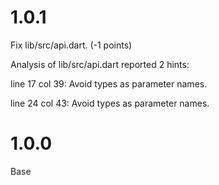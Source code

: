 # 1.0.1
Fix lib/src/api.dart. (-1 points)

Analysis of lib/src/api.dart reported 2 hints:

line 17 col 39: Avoid types as parameter names.

line 24 col 43: Avoid types as parameter names.

# 1.0.0
Base